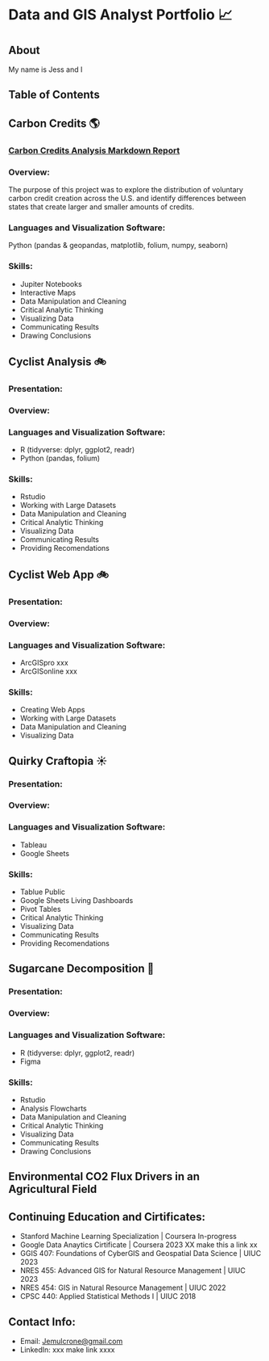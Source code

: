 # Data and GIS Analyst Portfolio :chart_with_upwards_trend:

## About

My name is Jess and I 

## Table of Contents 



## Carbon Credits :earth_americas:

### [Carbon Credits Analysis Markdown Report](https://htmlpreview.github.io/?https://github.com/Jemulcrone/data-and-gis-analyst-portfolio/blob/main/carbon-credits-python/carbon-credit-markdown.html)


### Overview: 

The purpose of this project was to explore the distribution of voluntary carbon credit creation across the U.S. and identify differences between states that create larger and smaller amounts of credits. 

### Languages and Visualization Software: 

Python (pandas & geopandas, matplotlib, folium, numpy, seaborn)

### Skills: 

- Jupiter Notebooks
- Interactive Maps
- Data Manipulation and Cleaning
- Critical Analytic Thinking
- Visualizing Data
- Communicating Results
- Drawing Conclusions

## Cyclist Analysis :bike:

### Presentation: 

### Overview: 

### Languages and Visualization Software: 

- R (tidyverse: dplyr, ggplot2, readr)
- Python (pandas, folium)

### Skills: 

- Rstudio
- Working with Large Datasets 
- Data Manipulation and Cleaning
- Critical Analytic Thinking
- Visualizing Data
- Communicating Results
- Providing Recomendations 

## Cyclist Web App :bike:

### Presentation: 

### Overview: 

### Languages and Visualization Software: 

- ArcGISpro xxx
- ArcGISonline xxx
  
### Skills: 

- Creating Web Apps 
- Working with Large Datasets 
- Data Manipulation and Cleaning
- Visualizing Data


## Quirky Craftopia  :sunny:

### Presentation: 

### Overview: 

### Languages and Visualization Software: 

- Tableau
- Google Sheets

### Skills: 

- Tablue Public
- Google Sheets Living Dashboards 
- Pivot Tables
- Critical Analytic Thinking
- Visualizing Data
- Communicating Results
- Providing Recomendations

## Sugarcane Decomposition :leaves:

### Presentation: 

### Overview: 

### Languages and Visualization Software: 

- R (tidyverse: dplyr, ggplot2, readr)
- Figma

### Skills:

- Rstudio
- Analysis Flowcharts
- Data Manipulation and Cleaning
- Critical Analytic Thinking
- Visualizing Data
- Communicating Results
- Drawing Conclusions

## Environmental CO2 Flux Drivers in an Agricultural Field

## Continuing Education and Cirtificates: 

- Stanford Machine Learning Specialization | Coursera In-progress
- Google Data Anaytics Cirtificate | Coursera 2023 XX make this a link xx
- GGIS 407: Foundations of CyberGIS and Geospatial Data Science | UIUC 2023
- NRES 455: Advanced GIS for Natural Resource Management | UIUC 2023
- NRES 454: GIS in Natural Resource Management | UIUC 2022
- CPSC 440: Applied Statistical Methods I | UIUC 2018
  
## Contact Info: 

- Email: Jemulcrone@gmail.com 
- LinkedIn: xxx make link xxxx
